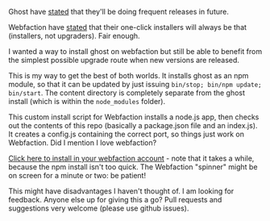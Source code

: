 Ghost have [stated][1] that they'll be doing frequent releases in future.

Webfaction have [stated][2] that their one-click installers will always be that (installers, not upgraders).  Fair enough.

I wanted a way to install ghost on webfaction but still be able to benefit from the simplest possible upgrade 
route when new versions are released.

This is my way to get the best of both worlds.  It installs ghost as an npm module, so that it can be updated
by just issuing `bin/stop; bin/npm update; bin/start`.  The content directory is completely separate from the ghost install (which is within the `node_modules` folder).

This custom install script for Webfaction installs a node.js app, then checks out the contents of this repo
(basically a package.json file and an index.js).  It creates a config.js containing the correct port, so things just work
on Webfaction.  Did I mention I love webfaction?

[Click here to install in your webfaction account][3] - note that it takes a while, because the npm install isn't too quick.  The
Webfaction "spinner" might be on screen for a minute or two: be patient!

This might have disadvantages I haven't thought of. I am looking for feedback.  Anyone else up for giving this a go? Pull requests and
suggestions very welcome (please use github issues).


  [1]: http://blog.ghost.org/ghost-0-5/
  [2]: https://community.webfaction.com/questions/15432/update-ghost
  [3]: https://my.webfaction.com/new-application?script_url=https%3A%2F%2Fraw.githubusercontent.com%2Fmozz100%2Fghost-on-webfaction%2Fmaster%2Fwebfaction_install.py